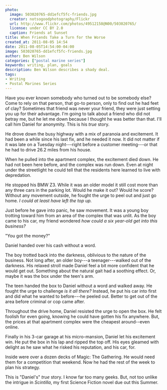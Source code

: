 ```yaml
---
photo:
  image: 503020765-dd1efcf5fc-friends.jpg
  creator: notsogoodphotography/Flickr
  url: http://www.flickr.com/photos/49512158@N00/503020765/
  license: under CC BY 2.0
  caption: Friends at Sunset
title: When Friends Take a Turn for the Worse
created_at: 2011-08-05 14:54
date: 2011-08-05T14:54:00-04:00
image: 503020765-dd1efcf5fc-friends.jpg
author: Ben Wilson
categories: ["postal marine series"]
keywords: writing, plan, goals
description: Ben Wilson describes a shady deal.
tags:
- Writing
- Postal Marines Series
---
```

Have you ever known somebody who turned out to be somebody else? Come to rely on that person, that go-to person, only to find out he had feet of clay? Sometimes that friend was never your friend, they were just setting you up for their advantage. I'm going to talk about a friend who did not betray me, but he let me down because I thought he was better than that. I'll call him Daniel for anonymity. This is his *true* story.
<!--more-->

He drove down the busy highway with a mix of paranoia and excitement. It had been a while since his last fix, and he needed it now. It did not matter if it was late on a Tuesday night---right before a customer meeting---or that he had to drive 26.2 miles from his house.

When he pulled into the apartment complex, the excitement died down. He had not been here before, and the complex was run down. Even at night under the streetlight he could tell that the residents here learned to live with depredation.

He stopped  his BMW Z3. While it was an older model it still cost more than any three cars in the parking lot. Would he make it out? Would he score? Without any movement outside, he fought the urge to peel out and just go home. *I could at least have left the top up.*

Just before he gave into panic, he saw movement. It was a young boy trotting toward him from an area of the complex that was unlit. As the boy came to his car, my friend wondered *how could a six year-old get into this business?*

"You got the money?"

Daniel handed over his cash without a word.

The boy trotted back into the darkness, oblivious to the nature of the business. Not long after, an older boy---a teenager---walked out of the darkness. His relaxed stroll made Daniel feel a bit more confident that he would get out. Something about the natural gait had a soothing effect. Or, maybe it was the box under the teen's arm.

The teen handed the box to Daniel without a word and walked away. He fought the urge to challenge *is it all there?* Instead, he put his car into first and did what he wanted to before---he peeled out. Better to get out of the area before criminal or cop came after.

Throughout the drive home, Daniel resisted the urge to open the box. He felt foolish for even going, knowing he could have gotten his fix anywhere. But, the prices at that apartment complex were the cheapest around--even online.

Finally in his 3-car garage at his micro-mansion, Daniel let his excitement win. He put the box in his lap and ripped the top off. His eyes gleamed with delight as he saw what he risked his reputation, and his car, for.

Inside were over a dozen decks of Magic: The Gathering. He would need them for a competition that weekend. Now he had the rest of the week to plan his strategy.

This is "Daniel's" *true* story. I know far too many geeks. But, not too unlike the intrigue in *Scintilla*, my first Science Fiction novel due out this Summer.
